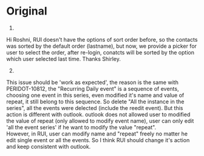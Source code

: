 # Original
1.
Hi Roshni,
RUI doesn't have the options of sort order before, so the contacts was sorted by the default order (lastname), but now, we provide a picker for user to select the order, after re-login, conatcts will be sorted by the option which user selected last time.
Thanks
Shirley.

2.
This issue should be 'work as expected', the reason is the same with PERIDOT-10812, the "Recurring Daily event" is a sequence of events, choosing one event in this series, even modified it's name and value of repeat, it still belong to this sequence. So delete "All the instance in the series", all the events were delected (include the reedit event).
But this action is different with outlook. outlook does not allowed user to modified the value of repeat (only allowed to modify event name), user can only edit 'all the event series' if he want to modify the value "repeat".  
However, in RUI, user can modify name and "repeat" freely no matter he edit single event or all the events. So I think RUI should change it's action and keep consistent with outlook.








